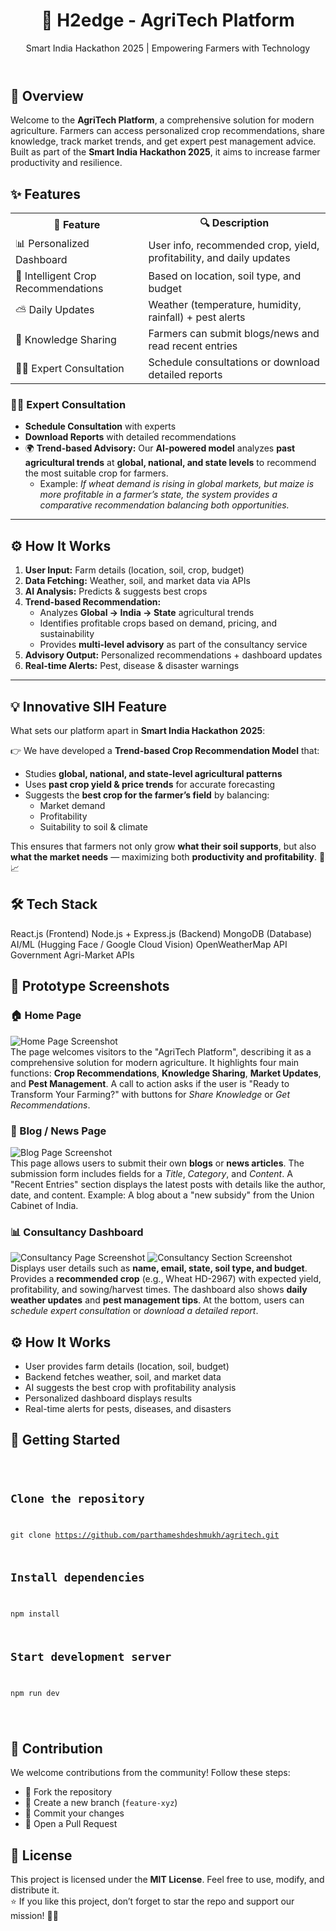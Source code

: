 <!DOCTYPE html>
<html lang="en">
<head>
  <meta charset="UTF-8">
</head>
<body>

<header>
  <h1>🌱 H2edge - AgriTech Platform</h1>
  <p>Smart India Hackathon 2025 | Empowering Farmers with Technology</p>
</header>

<section>
  <h2>📖 Overview</h2>
  <p>
    Welcome to the <strong>AgriTech Platform</strong>, a comprehensive solution for modern agriculture.
    Farmers can access personalized crop recommendations, share knowledge, track market trends, 
    and get expert pest management advice. Built as part of the <strong>Smart India Hackathon 2025</strong>, 
    it aims to increase farmer productivity and resilience.
  </p>

  <h2>✨ Features</h2>
  <table class="features-table">
    <tr>
      <th>🚀 Feature</th>
      <th>🔍 Description</th>
    </tr>
    <tr>
      <td>📊 Personalized Dashboard</td>
      <td>User info, recommended crop, yield, profitability, and daily updates</td>
    </tr>
    <tr>
      <td>🌾 Intelligent Crop Recommendations</td>
      <td>Based on location, soil type, and budget</td>
    </tr>
    <tr>
      <td>⛅ Daily Updates</td>
      <td>Weather (temperature, humidity, rainfall) + pest alerts</td>
    </tr>
    <tr>
      <td>📰 Knowledge Sharing</td>
      <td>Farmers can submit blogs/news and read recent entries</td>
    </tr>
    <tr>
      <td>👨‍🌾 Expert Consultation</td>
      <td>Schedule consultations or download detailed reports</td>
    </tr>
  </table>

### 🧑‍🔬 Expert Consultation
- **Schedule Consultation** with experts  
- **Download Reports** with detailed recommendations  
- 🌍 **Trend-based Advisory:** Our **AI-powered model** analyzes **past agricultural trends** at **global, national, and state levels** to recommend the most suitable crop for farmers.  
  - Example: *If wheat demand is rising in global markets, but maize is more profitable in a farmer’s state, the system provides a comparative recommendation balancing both opportunities.*  

---

## ⚙️ How It Works
1. **User Input:** Farm details (location, soil, crop, budget)  
2. **Data Fetching:** Weather, soil, and market data via APIs  
3. **AI Analysis:** Predicts & suggests best crops  
4. **Trend-based Recommendation:**  
   - Analyzes **Global → India → State** agricultural trends  
   - Identifies profitable crops based on demand, pricing, and sustainability  
   - Provides **multi-level advisory** as part of the consultancy service  
5. **Advisory Output:** Personalized recommendations + dashboard updates  
6. **Real-time Alerts:** Pest, disease & disaster warnings  

---

## 💡 Innovative SIH Feature
What sets our platform apart in **Smart India Hackathon 2025**:  

👉 We have developed a **Trend-based Crop Recommendation Model** that:  
- Studies **global, national, and state-level agricultural patterns**  
- Uses **past crop yield & price trends** for accurate forecasting  
- Suggests the **best crop for the farmer’s field** by balancing:  
  - Market demand  
  - Profitability  
  - Suitability to soil & climate  

This ensures that farmers not only grow **what their soil supports**, but also **what the market needs** — maximizing both **productivity and profitability**. 🌾📈  


  <h2>🛠️ Tech Stack</h2>
  <p>
    <span class="badge">React.js (Frontend)</span>
    <span class="badge">Node.js + Express.js (Backend)</span>
    <span class="badge">MongoDB (Database)</span>
    <span class="badge">AI/ML (Hugging Face / Google Cloud Vision)</span>
    <span class="badge">OpenWeatherMap API</span>
    <span class="badge">Government Agri-Market APIs</span>
  </p>

  <h2>📸 Prototype Screenshots</h2>

  <div class="screenshot">
    <h3>🏠 Home Page</h3>
    <img src="https://github.com/user-attachments/assets/bf674ae7-2554-4292-b020-0262f3a9f509" alt="Home Page Screenshot">
    <div class="desc">
      The page welcomes visitors to the "AgriTech Platform", describing it as a comprehensive solution for modern agriculture.  
      It highlights four main functions: <strong>Crop Recommendations</strong>, <strong>Knowledge Sharing</strong>, 
      <strong>Market Updates</strong>, and <strong>Pest Management</strong>.  
      A call to action asks if the user is "Ready to Transform Your Farming?" with buttons for 
      <em>Share Knowledge</em> or <em>Get Recommendations</em>.
    </div>
  </div>

  <div class="screenshot">
    <h3>📰 Blog / News Page</h3>
    <img src="https://github.com/user-attachments/assets/2964a190-f80f-4c86-90a0-85768658171e" alt="Blog Page Screenshot">
    <div class="desc">
      This page allows users to submit their own <strong>blogs</strong> or <strong>news articles</strong>.  
      The submission form includes fields for a <em>Title</em>, <em>Category</em>, and <em>Content</em>.  
      A "Recent Entries" section displays the latest posts with details like the author, date, and content.  
      Example: A blog about a "new subsidy" from the Union Cabinet of India.
    </div>
  </div>

  <div class="screenshot">
    <h3>📊 Consultancy Dashboard</h3>
    <img src="https://github.com/user-attachments/assets/89c42fe6-bf85-4df6-9014-b6025b488bf1" alt="Consultancy Page Screenshot">
    <img src="https://github.com/user-attachments/assets/145c497c-e394-48f1-b68b-1cff73fbbe45" alt="Consultancy Section Screenshot">
    <div class="desc">
      Displays user details such as <strong>name, email, state, soil type, and budget</strong>.  
      Provides a <strong>recommended crop</strong> (e.g., Wheat HD-2967) with expected yield, profitability, and sowing/harvest times.  
      The dashboard also shows <strong>daily weather updates</strong> and <strong>pest management tips</strong>.  
      At the bottom, users can <em>schedule expert consultation</em> or <em>download a detailed report</em>.
    </div>
  </div>

  <h2>⚙️ How It Works</h2>
  <ul class="checklist">
    <li>User provides farm details (location, soil, budget)</li>
    <li>Backend fetches weather, soil, and market data</li>
    <li>AI suggests the best crop with profitability analysis</li>
    <li>Personalized dashboard displays results</li>
    <li>Real-time alerts for pests, diseases, and disasters</li>
  </ul>

  <h2>🚀 Getting Started</h2>
  <pre><code>
              
# Clone the repository
git clone https://github.com/parthameshdeshmukh/agritech.git

# Install dependencies
npm install

# Start development server
npm run dev

  </code></pre>

  <h2>🤝 Contribution</h2>
  <p>We welcome contributions from the community! Follow these steps:</p>
  <ul>
    <li>🍴 Fork the repository</li>
    <li>🌿 Create a new branch (<code>feature-xyz</code>)</li>
    <li>💾 Commit your changes</li>
    <li>🔀 Open a Pull Request</li>
  </ul>

  <h2>📜 License</h2>
  <div class="license">
    This project is licensed under the <strong>MIT License</strong>.  
    Feel free to use, modify, and distribute it.
  </div>
</section>

<footer>
  ⭐ If you like this project, don’t forget to star the repo and support our mission! 🚜🌾
</footer>

</body>
</html>
